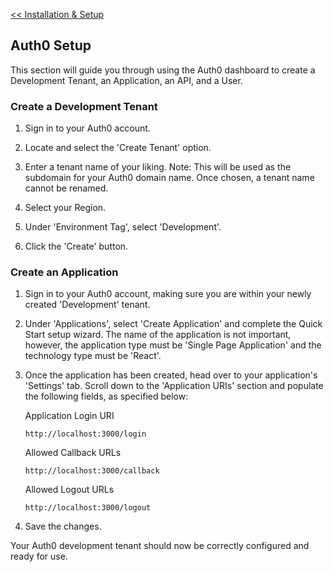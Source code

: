 [<< Installation & Setup](./setup-main.md)

## Auth0 Setup

This section will guide you through using the Auth0 dashboard to create a Development Tenant, an Application, an API, and a User.

### Create a Development Tenant

1. Sign in to your Auth0 account.

2. Locate and select the 'Create Tenant' option.

3. Enter a tenant name of your liking. Note: This will be used as the subdomain for your Auth0 domain name. Once chosen, a tenant name cannot be renamed.

4. Select your Region.

5. Under 'Environment Tag', select 'Development'.

6. Click the 'Create' button.

### Create an Application

1. Sign in to your Auth0 account, making sure you are within your newly created 'Development' tenant.

2. Under 'Applications', select 'Create Application' and complete the Quick Start setup wizard. The name of the application is not important, however, the application type must be 'Single Page Application' and the technology type must be 'React'.

3. Once the application has been created, head over to your application's 'Settings' tab. Scroll down to the 'Application URIs' section and populate the following fields, as specified below:

   Application Login URI

   ```
   http://localhost:3000/login
   ```

   Allowed Callback URLs

   ```
   http://localhost:3000/callback

   ```

   Allowed Logout URLs

   ```
   http://localhost:3000/logout

   ```

4. Save the changes.

Your Auth0 development tenant should now be correctly configured and ready for use.
